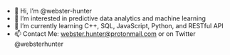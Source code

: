 - 👋 Hi, I’m @webster-hunter
- 👀 I’m interested in predictive data analytics and machine learning
- 🌱 I’m currently learning C++, SQL, JavaScript, Python, and RESTful API
- 📫 Contact Me: webster.hunter@protonmail.com or on Twitter @websterhunter

<!---
webster-hunter/webster-hunter is a ✨ special ✨ repository because its `README.md` (this file) appears on your GitHub profile.
You can click the Preview link to take a look at your changes.
--->
